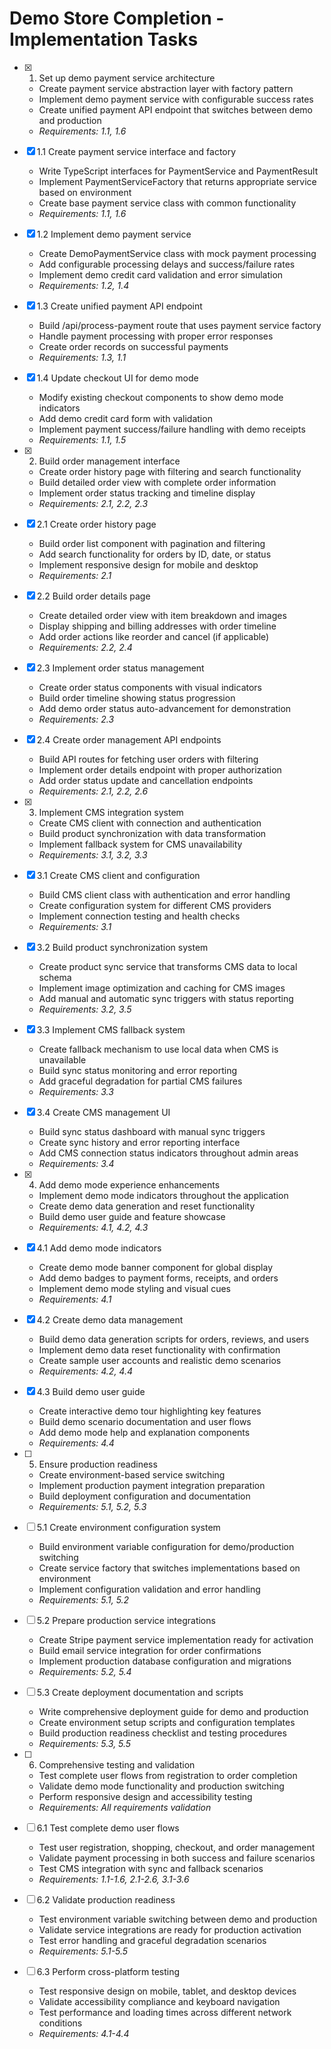 # Demo Store Completion - Implementation Tasks

- [x] 1. Set up demo payment service architecture
  - Create payment service abstraction layer with factory pattern
  - Implement demo payment service with configurable success rates
  - Create unified payment API endpoint that switches between demo and production
  - _Requirements: 1.1, 1.6_

- [x] 1.1 Create payment service interface and factory
  - Write TypeScript interfaces for PaymentService and PaymentResult
  - Implement PaymentServiceFactory that returns appropriate service based on environment
  - Create base payment service class with common functionality
  - _Requirements: 1.1, 1.6_

- [x] 1.2 Implement demo payment service
  - Create DemoPaymentService class with mock payment processing
  - Add configurable processing delays and success/failure rates
  - Implement demo credit card validation and error simulation
  - _Requirements: 1.2, 1.4_

- [x] 1.3 Create unified payment API endpoint
  - Build /api/process-payment route that uses payment service factory
  - Handle payment processing with proper error responses
  - Create order records on successful payments
  - _Requirements: 1.3, 1.1_

- [x] 1.4 Update checkout UI for demo mode
  - Modify existing checkout components to show demo mode indicators
  - Add demo credit card form with validation
  - Implement payment success/failure handling with demo receipts
  - _Requirements: 1.1, 1.5_

- [x] 2. Build order management interface
  - Create order history page with filtering and search functionality
  - Build detailed order view with complete order information
  - Implement order status tracking and timeline display
  - _Requirements: 2.1, 2.2, 2.3_

- [x] 2.1 Create order history page
  - Build order list component with pagination and filtering
  - Add search functionality for orders by ID, date, or status
  - Implement responsive design for mobile and desktop
  - _Requirements: 2.1_

- [x] 2.2 Build order details page
  - Create detailed order view with item breakdown and images
  - Display shipping and billing addresses with order timeline
  - Add order actions like reorder and cancel (if applicable)
  - _Requirements: 2.2, 2.4_

- [x] 2.3 Implement order status management
  - Create order status components with visual indicators
  - Build order timeline showing status progression
  - Add demo order status auto-advancement for demonstration
  - _Requirements: 2.3_

- [x] 2.4 Create order management API endpoints
  - Build API routes for fetching user orders with filtering
  - Implement order details endpoint with proper authorization
  - Add order status update and cancellation endpoints
  - _Requirements: 2.1, 2.2, 2.6_

- [x] 3. Implement CMS integration system
  - Create CMS client with connection and authentication
  - Build product synchronization with data transformation
  - Implement fallback system for CMS unavailability
  - _Requirements: 3.1, 3.2, 3.3_

- [x] 3.1 Create CMS client and configuration
  - Build CMS client class with authentication and error handling
  - Create configuration system for different CMS providers
  - Implement connection testing and health checks
  - _Requirements: 3.1_

- [x] 3.2 Build product synchronization system
  - Create product sync service that transforms CMS data to local schema
  - Implement image optimization and caching for CMS images
  - Add manual and automatic sync triggers with status reporting
  - _Requirements: 3.2, 3.5_

- [x] 3.3 Implement CMS fallback system
  - Create fallback mechanism to use local data when CMS is unavailable
  - Build sync status monitoring and error reporting
  - Add graceful degradation for partial CMS failures
  - _Requirements: 3.3_

- [x] 3.4 Create CMS management UI
  - Build sync status dashboard with manual sync triggers
  - Create sync history and error reporting interface
  - Add CMS connection status indicators throughout admin areas
  - _Requirements: 3.4_

- [x] 4. Add demo mode experience enhancements
  - Implement demo mode indicators throughout the application
  - Create demo data generation and reset functionality
  - Build demo user guide and feature showcase
  - _Requirements: 4.1, 4.2, 4.3_

- [x] 4.1 Add demo mode indicators
  - Create demo mode banner component for global display
  - Add demo badges to payment forms, receipts, and orders
  - Implement demo mode styling and visual cues
  - _Requirements: 4.1_

- [x] 4.2 Create demo data management
  - Build demo data generation scripts for orders, reviews, and users
  - Implement demo data reset functionality with confirmation
  - Create sample user accounts and realistic demo scenarios
  - _Requirements: 4.2, 4.4_

- [x] 4.3 Build demo user guide
  - Create interactive demo tour highlighting key features
  - Build demo scenario documentation and user flows
  - Add demo mode help and explanation components
  - _Requirements: 4.4_

- [ ] 5. Ensure production readiness
  - Create environment-based service switching
  - Implement production payment integration preparation
  - Build deployment configuration and documentation
  - _Requirements: 5.1, 5.2, 5.3_

- [ ] 5.1 Create environment configuration system
  - Build environment variable configuration for demo/production switching
  - Create service factory that switches implementations based on environment
  - Implement configuration validation and error handling
  - _Requirements: 5.1, 5.2_

- [ ] 5.2 Prepare production service integrations
  - Create Stripe payment service implementation ready for activation
  - Build email service integration for order confirmations
  - Implement production database configuration and migrations
  - _Requirements: 5.2, 5.4_

- [ ] 5.3 Create deployment documentation and scripts
  - Write comprehensive deployment guide for demo and production
  - Create environment setup scripts and configuration templates
  - Build production readiness checklist and testing procedures
  - _Requirements: 5.3, 5.5_

- [ ] 6. Comprehensive testing and validation
  - Test complete user flows from registration to order completion
  - Validate demo mode functionality and production switching
  - Perform responsive design and accessibility testing
  - _Requirements: All requirements validation_

- [ ] 6.1 Test complete demo user flows
  - Test user registration, shopping, checkout, and order management
  - Validate payment processing in both success and failure scenarios
  - Test CMS integration with sync and fallback scenarios
  - _Requirements: 1.1-1.6, 2.1-2.6, 3.1-3.6_

- [ ] 6.2 Validate production readiness
  - Test environment variable switching between demo and production
  - Validate service integrations are ready for production activation
  - Test error handling and graceful degradation scenarios
  - _Requirements: 5.1-5.5_

- [ ] 6.3 Perform cross-platform testing
  - Test responsive design on mobile, tablet, and desktop devices
  - Validate accessibility compliance and keyboard navigation
  - Test performance and loading times across different network conditions
  - _Requirements: 4.1-4.4_